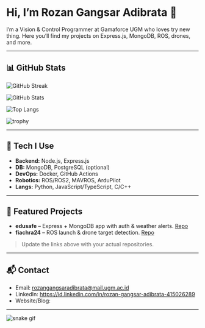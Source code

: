 # Hi, I’m Rozan Gangsar Adibrata 👋

<!-- Quick intro -->

I’m a Vision & Control Programmer at Gamaforce UGM who loves try new thing. Here you’ll find my projects on Express.js, MongoDB, ROS, drones, and more.

---

## 📊 GitHub Stats

<!-- Streak card (shows Current Streak & Longest Streak like your screenshot) -->

![GitHub Streak](https://streak-stats.demolab.com/?user=rozangangsar\&theme=dark\&hide_border=true)

<!-- Main stats -->

![GitHub Stats](https://github-readme-stats.vercel.app/api?username=rozangangsar\&show_icons=true\&theme=dark\&hide_border=true)

<!-- Top languages (optional) -->

![Top Langs](https://github-readme-stats.vercel.app/api/top-langs/?username=rozangangsar\&layout=compact\&theme=dark\&hide_border=true)

<!-- Trophies (optional) -->

![trophy](https://github-profile-trophy.vercel.app/?username=rozangangsar\&theme=onedark\&no-frame=true\&margin-w=10)

---

## 🔧 Tech I Use

* **Backend:** Node.js, Express.js
* **DB:** MongoDB, PostgreSQL (optional)
* **DevOps:** Docker, GitHub Actions
* **Robotics:** ROS/ROS2, MAVROS, ArduPilot
* **Langs:** Python, JavaScript/TypeScript, C/C++

---

## 🚀 Featured Projects

* **edusafe** – Express + MongoDB app with auth & weather alerts. [Repo](https://github.com/rozangangsar/edusafe)
* **fiachra24** – ROS launch & drone target detection. [Repo](https://github.com/rozangangsar/fiachra24)

> Update the links above with your actual repositories.

---

## 📬 Contact

* Email: [rozangangsaradibrata@mail.ugm.ac.id](mailto:rozangangsaradibrata@mail.ugm.ac.id)
* LinkedIn: https://id.linkedin.com/in/rozan-gangsar-adibrata-415026289
* Website/Blog: <your-site>

---




![snake gif](https://raw.githubusercontent.com/rozangangsar/rozangangsar/output/github-contribution-grid-snake.svg)
```
